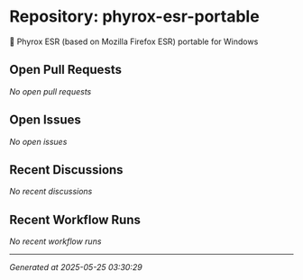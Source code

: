 # Repository: phyrox-esr-portable

🚀 Phyrox ESR (based on Mozilla Firefox ESR) portable for Windows

## Open Pull Requests


*No open pull requests*


## Open Issues


*No open issues*


## Recent Discussions


*No recent discussions*


## Recent Workflow Runs


*No recent workflow runs*


---
*Generated at 2025-05-25 03:30:29*
